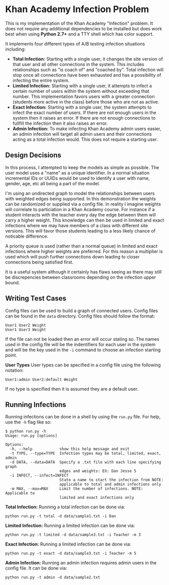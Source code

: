 # Khan Academy Infection Problem

This is my implementation of the Khan Academy "Infection" problem. It does not
require any additional dependencies to be installed but does work best when
using **Python 2.7+** and a TTY shell which has color support.

It implements four different types of A/B testing infection situations
including:

- **Total Infection:** Starting with a single user, it changes the site
  version of that user and all other connections in the system. This includes
  relationships such as "is coach of" and "coached by". Total infection will
  stop once all connections have been exhausted and has a possibility of
  infecting the entire system.
- **Limited Infection:** Starting with a single user, it attempts to infect a
  certain number of users within the system without exceeding that number.
  This implementation favors users with a greater connection (students more
  active in the class) before those who are not as active.
- **Exact Infection:** Starting with a single user, the system attempts to
  infect the exact number of users. If there are not enough users in the
  system then it raises an error. If there are not enough connections to
  fullfill the infection then it also raises an error.
- **Admin Infection:** To make infecting Khan Academy admin users easier, an
  admin infection will target all admin users and their connections acting as
  a total infection would. This does not require a starting user.

## Design Decisions

In this process, I attempted to keep the models as simple as possible. The
user model uses a "name" as a unique identifier. In a normal situation
incremental IDs or UUIDs would be used to identify a user with name, gender,
age, etc all being a part of the model.

I'm using an undirected graph to model the relationships between users with
weighted edges being supported. In this demonstration the weights can be
randomized or supplied via a config file. In reality I imagine weights will
correlate to particiation in a Khan Academy course. For instance if a student
interacts with the teacher every day the edge between them will carry a higher
weight. This knowledge can then be used in limited and exact infections where
we may have members of a class with different site versions. This will favor
those students leading to a less likely chance of noticable difference.

A priority queue is used (rather than a normal queue) in limited and exact
infections where higher weights are preferred. For this reason a multiplier is
used which will push further connections down leading to closer connections
being satisfied first.

It is a useful system although it certainly has flaws seeing as there may
still be discrepencies between classrooms depending on the infection upper
bound.

## Writing Test Cases

Config files can be used to build a graph of connected users. Config files can
be found in the `data` directory. Config files should follow the format:

```
User1 User2 Weight
User1 User3 Weight
```

If the file can not be loaded then an error will occur stating so. The names
used in the config file will be the indentifiers for each user in the system
and will be the key used in the `-i` command to choose an infection starting
point.

**User Types**
User types can be specified in a config file using the following notation:

```
User1:admin User2:default Weight
```

If no type is specified then it is assumed they are a default user.

## Running Infections

Running infections can be done in a shell by using the `run.py` file. For
help, use the `-h` flag like so:

```
$ python run.py -h
Usage: run.py [options]

Options:
  -h, --help            show this help message and exit
  -t TYPE, --type=TYPE  Infection types may be total, limited, exact, admin
  -d DATA, --data=DATA  Specify a .txt file with each line specifying graph
                        edges and weights: EX: Dan Jesse 5
  -i INFECT, --infect=INFECT
                        State a name to start the infection from NOTE:
                        applicable to total and admin infections only
  -m MAX, --max=MAX     Limit the number of infections. NOTE: Applicable to
                        limited and exact infections only
```

**Total Infection:**
Running a total infection can be done via:

```
python run.py -t total -d data/sample1.txt -i Dan
```

**Limited Infection:**
Running a limited infection can be done via:

```
python run.py -t limited -d data/sample3.txt -i Teacher -m 3
```

**Exact Infection:**
Running a limited infection can be done via:

```
python run.py -t exact -d data/sample3.txt -i Teacher -m 5
```

**Admin Infection:**
Running an admin infection requires admin users in the config file. It can be done via:

```
python run.py -t admin -d data/sample2.txt
```

